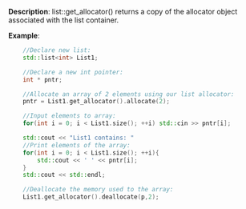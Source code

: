 **Description**: list::get_allocator() returns a copy of the allocator object associated with the list container.

**Example**:

```cpp
    //Declare new list:
    std::list<int> List1;

    //Declare a new int pointer:
    int * pntr;

    //Allocate an array of 2 elements using our list allocator:
    pntr = List1.get_allocator().allocate(2);

    //Input elements to array:
    for(int i = 0; i < List1.size(); ++i) std::cin >> pntr[i];

    std::cout << "List1 contains: "
    //Print elements of the array:
    for(int i = 0; i < List1.size(); ++i){
        std::cout << ' ' << pntr[i];
    }
    std::cout << std::endl;

    //Deallocate the memory used to the array:
    List1.get_allocator().deallocate(p,2);
```
